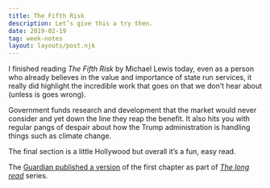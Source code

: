 ```yaml
---
title: The Fifth Risk
description: Let’s give this a try then.
date: 2019-02-19
tag: week-notes
layout: layouts/post.njk
---
```


I finished reading _The Fifth Risk_ by Michael Lewis today, even as a person who already believes in the value and importance of state run services, it really did highlight the incredible work that goes on that we don’t hear about (unless is goes wrong).

Government funds research and development that the market would never consider and yet down the line they reap the benefit. It also hits you with regular pangs of despair about how the Trump admin&shy;istration is handling things such as climate change.

The final section is a little Hollywood but overall it’s a fun, easy read.

The [Guardian published a version](https://www.theguardian.com/news/2018/sep/27/this-guy-doesnt-know-anything-the-inside-story-of-trumps-shambolic-transition-team) of the first chapter as part of _[The long read](https://www.theguardian.com/news/series/the-long-read)_ series.
